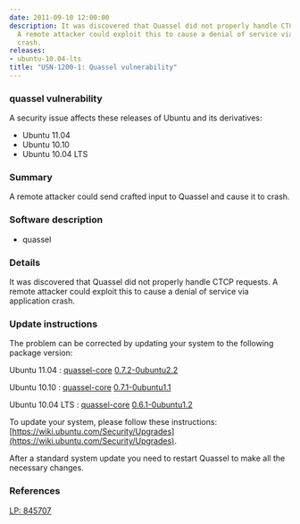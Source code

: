 ```yaml
---
date: 2011-09-10 12:00:00
description: It was discovered that Quassel did not properly handle CTCP requests.
  A remote attacker could exploit this to cause a denial of service via application
  crash.
releases:
- ubuntu-10.04-lts
title: "USN-1200-1: Quassel vulnerability"
---
```


### quassel vulnerability

A security issue affects these releases of Ubuntu and its derivatives:

* Ubuntu 11.04
* Ubuntu 10.10
* Ubuntu 10.04 LTS

### Summary

A remote attacker could send crafted input to Quassel and cause it to crash.

### Software description

* quassel 

### Details

It was discovered that Quassel did not properly handle CTCP requests. A remote attacker could exploit this to cause a denial of service via application crash. 

### Update instructions

The problem can be corrected by updating your system to the following package version:

Ubuntu 11.04
 : [quassel-core](https://launchpad.net/ubuntu/+source/quassel) <span> [0.7.2-0ubuntu2.2](https://launchpad.net/ubuntu/+source/quassel/0.7.2-0ubuntu2.2) </span> 

Ubuntu 10.10
 : [quassel-core](https://launchpad.net/ubuntu/+source/quassel) <span> [0.7.1-0ubuntu1.1](https://launchpad.net/ubuntu/+source/quassel/0.7.1-0ubuntu1.1) </span> 

Ubuntu 10.04 LTS
 : [quassel-core](https://launchpad.net/ubuntu/+source/quassel) <span> [0.6.1-0ubuntu1.2](https://launchpad.net/ubuntu/+source/quassel/0.6.1-0ubuntu1.2) </span> 

To update your system, please follow these instructions: [https://wiki.ubuntu.com/Security/Upgrades](https://wiki.ubuntu.com/Security/Upgrades).

After a standard system update you need to restart Quassel to make all the necessary changes. 

### References

 [LP: 845707](https://launchpad.net/bugs/845707)
